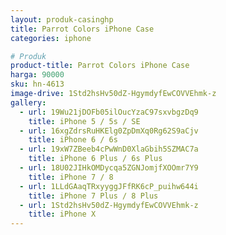 ```yaml
---
layout: produk-casinghp
title: Parrot Colors iPhone Case
categories: iphone

# Produk
product-title: Parrot Colors iPhone Case
harga: 90000
sku: hn-4613
image-drive: 1Std2hsHv50dZ-HgymdyfEwCOVVEhmk-z
gallery:
  - url: 19Wu21jDOFb05ilOucYzaC97sxvbgzDq9
    title: iPhone 5 / 5s / SE
  - url: 16xgZdrsRuHKElg0ZpDmXq0Rg62S9aCjv
    title: iPhone 6 / 6s
  - url: 19xW7ZBeeb4cPwWnD0XlaGbih5SZMAC7a
    title: iPhone 6 Plus / 6s Plus
  - url: 18U02JIHkOMDycqa5ZGNJomjfXOOmr7Y9
    title: iPhone 7 / 8
  - url: 1LLdGAaqTRxyyggJFfRK6cP_puihw644i
    title: iPhone 7 Plus / 8 Plus
  - url: 1Std2hsHv50dZ-HgymdyfEwCOVVEhmk-z
    title: iPhone X
---
```

